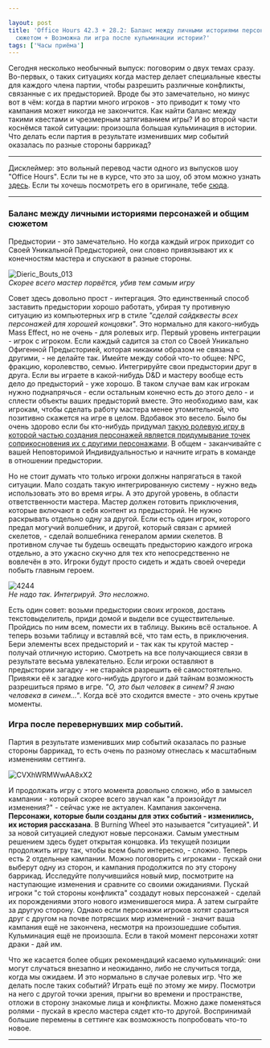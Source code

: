 ```yaml
---

layout: post
title: 'Office Hours 42.3 + 28.2: Баланс между личными историями персонажей и общим
  сюжетом + Возможна ли игра после кульминации истории?'
tags: ['Часы приёма']
---
```


Сегодня несколько необычный выпуск: поговорим о двух темах сразу.
Во-первых, о таких ситуациях когда мастер делает специальные квесты для каждого члена партии, чтобы разрешить различные конфликты, связанные с их предысторией. Вроде бы это замечательно, но минус вот в чём: когда в партии много игроков - это приводит к тому что кампания может никогда не закончится. Как найти баланс между такими квестами и чрезмерным затягиванием игры?
И во второй части коснёмся такой ситуации: произошла большая кульминация в истории. Что делать если партия в результате изменивших мир событий оказалась по разные стороны баррикад?





* * *





Дисклеймер: это вольный перевод части одного из выпусков шоу "Office Hours". Если ты не в курсе, что это за шоу, об этом можно узнать [здесь](https://rpgbasement.xyz/2017-03-21-o_o_wtf/). Если ты хочешь посмотреть его в оригинале, тебе [сюда](https://www.youtube.com/playlist?list=PLAmPx8nWedFVGdrP2JmcYzdvZC8sWV5b4).  





* * *








### Баланс между личными историями персонажей и общим сюжетом


Предыстории - это замечательно. Но когда каждый игрок приходит со Своей Уникальной Предысторией, они словно привязывают их к конечностям мастера и спускают в разные стороны.

![Dieric_Bouts_013](https://wunderwaffla.files.wordpress.com/2017/05/dieric_bouts_013.jpg)  
_Скорее всего мастер порвётся, убив тем самым игру_

Совет здесь довольно прост - интергация. Это единственный способ заставить предыстории хорошо работать, убирая ту противную ситуацию из компьютерных игр в стиле _"сделай сайдквесты всех персонажей для хорошей концовки"_. Это нормально для какого-нибудь Mass Effect, но не очень - для ролевых игр.
Первый уровень интеграции - игрок с игроком. Если каждый садится за стол со Своей Уникально Офигенной Предысторией, которая никаким образом не связана с другими, - не делайте так. Имейте между собой что-то общее: NPC, фракцию, королевство, семью. Интегрируйте свои предыстории друг в друга. Если вы играете в какой-нибудь D&D и мастеру вообще есть дело до предысторий - уже хорошо. В таком случае вам как игрокам нужно поднапрячься - если остальным конечно есть до этого дело - и сплести объекты ваших предысторий вместе. Это необходимо вам, как игрокам, чтобы сделать работу мастера менее утомительной, что позитивно скажется на игре в целом. Вдобавок это весело. Было бы очень здорово если бы кто-нибудь придумал [такую ролевую игру в которой частью создания персонажей является придумывание точек соприкосновения их с другими персонажами](http://indigogames.ru/shop/dw-pdf/). В общем - заканчивайте с вашей Неповторимой Индивидуальностью и начните играть в команде в отношении предыстории.

Но не стоит думать что только игроки должны напрягаться в такой ситуации. Мало создать такую интегрированную систему - нужно ведь использовать это во время игры. А это другой уровень, в области ответственности мастера. Мастер должен готовить приключения, которые включают в себя контент из предысторий. Не нужно раскрывать отдельно одну за другой. Если есть один игрок, которого предал могучий волшебник, и другой, который связан с армией скелетов, - сделай волшебника генералом армии скелетов. В противном случае ты будешь освещать предысторию каждого игрока отдельно, а это ужасно скучно для тех кто непосредственно не вовлечён в это. Игроки будут просто сидеть и ждать своей очереди побыть главным героем.

![4244](https://wunderwaffla.files.wordpress.com/2017/05/4244.jpg)  
_Не надо так. Интегрируй. Это несложно._

Есть один совет: возьми предыстории своих игроков, достань текстовыделитель, приди домой и выдели все существительные. Пройдись по ним всем, помести их в таблицу. Выкинь всё остальное. А теперь возьми таблицу и вставляй всё, что там есть, в приключения. Бери элементы всех предысторий и - так как ты крутой мастер - получай отличную историю. Смотреть на все получающиеся связи в результате весьма увлекательно. Если игроки оставляют в предыстории загадку - не старайся разрешить её самостоятельно. Привяжи её к загадке кого-нибудь другого и дай тайнам возможность разрешиться прямо в игре. _"О, это был человек в синем? Я знаю человека в синем..."_. Когда всё это сходится вместе - это очень крутые моменты.


### Игра после перевернувших мир событий.


Партия в результате изменивших мир событий оказалась по разные стороны баррикад, то есть очень по разному отнеслась к масштабным изменениям сеттинга.

![CVXhWRMWwAA8xX2](https://wunderwaffla.files.wordpress.com/2017/05/cvxhwrmwwaa8xx2.jpg)

И продолжать игру с этого момента довольно сложно, ибо в замысел кампании - который скорее всего звучал как "а произойдут ли изменения?" - сейчас уже не актуален. Кампания закончена. **Персонажи, которые были созданы для этих событий - изменились, их история рассказана**. В Burning Wheel это называется "ситуацией". И за новой ситуацией следуют новые персонажи. Самым уместным решением здесь будет открытая концовка. Из текущей позиции продолжить игру так, чтобы всем было интересно, - сложно. Теперь есть 2 отдельные кампании. Можно поговорить с игроками - пускай они выберут одну из сторон, и кампания продолжится по эту сторону баррикад. Исследуйте получившийся новый мир, посмотрите на наступающие изменения и сравните со своими ожиданиями. Пускай игроки "с той стороны конфликта" создадут новых персонажей - сделай их порождениями этого нового изменившегося мира. А затем сыграйте за другую сторону.
Однако если персонажи игроков хотят сразиться друг с другом на почве потрясших мир изменений - значит ваша кампания ещё не закончена, несмотря на произошедшие события. Кульминация ещё не произошла. Если в такой момент персонажи хотят драки - дай им.

Что же касается более общих рекомендаций касаемо кульминаций: они могут случаться внезапно и неожиданно, либо не случиться тогда, когда мы ожидаем. И это нормально в случае ролевых игр. Что же делать после таких событий? Играть ещё по этому же миру. Посмотри на него с другой точки зрения, прыгни во времени и пространстве, отложи в сторону знакомые лица и конфликты. Можно даже поменяться ролями - пускай в кресло мастера сядет кто-то другой. Воспринимай большие перемены в сеттинге как возможность попробовать что-то новое.







* * *







